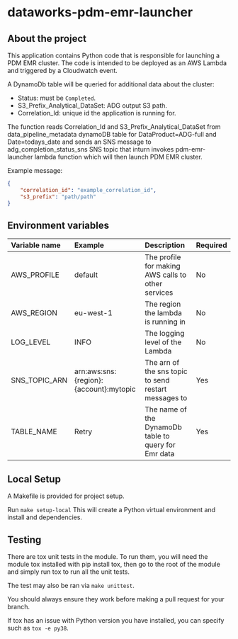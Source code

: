 # dataworks-pdm-emr-launcher

## About the project

This application contains Python code that is responsible for launching a PDM EMR cluster. The code is intended to be deployed 
as an AWS Lambda and triggered by a Cloudwatch event. 


A DynamoDb table will be queried for additional data about the cluster:
* Status: must be `Completed`.
* S3_Prefix_Analytical_DataSet: ADG output S3 path.
* Correlation_Id: unique id the application is running for. 


The function reads Correlation_Id and S3_Prefix_Analytical_DataSet from data_pipeline_metadata dynamoDB table for DataProduct=ADG-full and Date=todays_date 
and sends an SNS message to adg_completion_status_sns SNS topic that inturn invokes pdm-emr-launcher lambda function which will then 
launch PDM EMR cluster.

Example message:
```json
{
    "correlation_id": "example_correlation_id",
    "s3_prefix": "path/path"
}
```

## Environment variables

|Variable name|Example|Description|Required|
|:---|:---|:---|:---|
|AWS_PROFILE| default |The profile for making AWS calls to other services|No|
|AWS_REGION| eu-west-1 |The region the lambda is running in|No|
|LOG_LEVEL| INFO |The logging level of the Lambda|No|
|SNS_TOPIC_ARN|arn:aws:sns:{region}:{account}:mytopic|The arn of the sns topic to send restart messages to|Yes|
|TABLE_NAME|Retry|The name of the DynamoDb table to query for Emr data|Yes|


## Local Setup

A Makefile is provided for project setup.

Run `make setup-local` This will create a Python virtual environment and install and dependencies. 


## Testing

There are tox unit tests in the module. To run them, you will need the module tox installed with pip install tox, then go to the root of the module and simply run tox to run all the unit tests.

The test may also be ran via `make unittest`.

You should always ensure they work before making a pull request for your branch.

If tox has an issue with Python version you have installed, you can specify such as `tox -e py38`.
